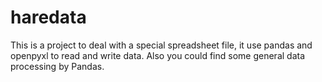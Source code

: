 # haredata

This is a project to deal with a special spreadsheet file, it use pandas and openpyxl to read and write data. Also you could find some general data processing by Pandas.
